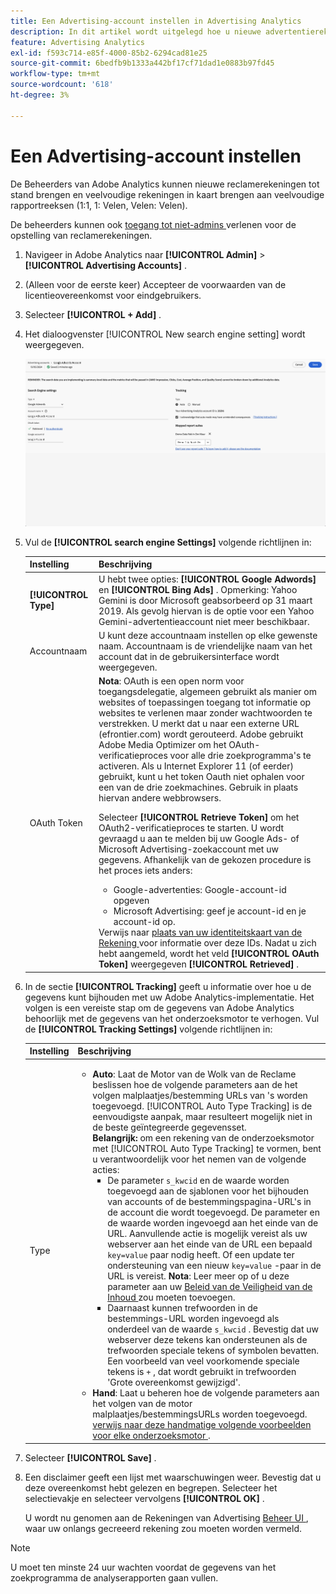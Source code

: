 ```yaml
---
title: Een Advertising-account instellen in Advertising Analytics
description: In dit artikel wordt uitgelegd hoe u nieuwe advertentierekeningen maakt en meerdere accounts toewijst aan meerdere rapportensuites.
feature: Advertising Analytics
exl-id: f593c714-e85f-4000-85b2-6294cad81e25
source-git-commit: 6bedfb9b1333a442bf17cf71dad1e0883b97fd45
workflow-type: tm+mt
source-wordcount: '618'
ht-degree: 3%

---
```


# Een Advertising-account instellen

De Beheerders van Adobe Analytics kunnen nieuwe reclamerekeningen tot stand brengen en veelvoudige rekeningen in kaart brengen aan veelvoudige rapportreeksen (1:1, 1: Velen, Velen: Velen).

De beheerders kunnen ook [ toegang tot niet-admins ](/help/integrate/c-advertising-analytics/overview.md#section_FCC58EB635954A32990D4E67B52B4369) verlenen voor de opstelling van reclamerekeningen.

<!--
![](assets/aa_accounts.png)
-->

1. Navigeer in Adobe Analytics naar **[!UICONTROL Admin]** > **[!UICONTROL Advertising Accounts]** .
1. (Alleen voor de eerste keer) Accepteer de voorwaarden van de licentieovereenkomst voor eindgebruikers.
1. Selecteer **[!UICONTROL + Add]** .
1. Het dialoogvenster [!UICONTROL New search engine setting] wordt weergegeven.

   ![](assets/aa-new-se-account.png)

1. Vul de **[!UICONTROL search engine Settings]** volgende richtlijnen in:

   | Instelling | Beschrijving |
   | --- | --- |
   | **[!UICONTROL Type]** | U hebt twee opties: **[!UICONTROL Google Adwords]** en **[!UICONTROL Bing Ads]** . Opmerking: Yahoo Gemini is door Microsoft geabsorbeerd op 31 maart 2019. Als gevolg hiervan is de optie voor een Yahoo Gemini-advertentieaccount niet meer beschikbaar. |
   | Accountnaam | U kunt deze accountnaam instellen op elke gewenste naam.  Accountnaam is de vriendelijke naam van het account dat in de gebruikersinterface wordt weergegeven. |
   | OAuth Token | **Nota**: OAuth is een open norm voor toegangsdelegatie, algemeen gebruikt als manier om websites of toepassingen toegang tot informatie op websites te verlenen maar zonder wachtwoorden te verstrekken. U merkt dat u naar een externe URL (efrontier.com) wordt gerouteerd. Adobe gebruikt Adobe Media Optimizer om het OAuth-verificatieproces voor alle drie zoekprogramma&#39;s te activeren. Als u Internet Explorer 11 (of eerder) gebruikt, kunt u het token Oauth niet ophalen voor een van de drie zoekmachines. Gebruik in plaats hiervan andere webbrowsers.<p>Selecteer **[!UICONTROL Retrieve Token]** om het OAuth2-verificatieproces te starten. U wordt gevraagd u aan te melden bij uw Google Ads- of Microsoft Advertising-zoekaccount met uw gegevens. Afhankelijk van de gekozen procedure is het proces iets anders: <ul><li>Google-advertenties: Google-account-id opgeven</li><li>Microsoft Advertising: geef je account-id en je account-id op.</li></ul>Verwijs naar [ plaats van uw identiteitskaart van de Rekening ](aa-locate-account-id.md) voor informatie over deze IDs. Nadat u zich hebt aangemeld, wordt het veld **[!UICONTROL OAuth Token]** weergegeven **[!UICONTROL Retrieved]** . |

1. In de sectie **[!UICONTROL Tracking]** geeft u informatie over hoe u de gegevens kunt bijhouden met uw Adobe Analytics-implementatie. Het volgen is een vereiste stap om de gegevens van Adobe Analytics behoorlijk met de gegevens van het onderzoeksmotor te verhogen.
Vul de **[!UICONTROL Tracking Settings]** volgende richtlijnen in:

   | Instelling | Beschrijving |
   | --- | --- |
   | Type | <ul><li>**Auto**: Laat de Motor van de Wolk van de Reclame beslissen hoe de volgende parameters aan de het volgen malplaatjes/bestemming URLs van &#39;s worden toegevoegd. [!UICONTROL Auto Type Tracking] is de eenvoudigste aanpak, maar resulteert mogelijk niet in de beste geïntegreerde gegevensset.<br>**Belangrijk:** om een rekening van de onderzoeksmotor met [!UICONTROL Auto Type Tracking] te vormen, bent u verantwoordelijk voor het nemen van de volgende acties:<ul><li>De parameter `s_kwcid` en de waarde worden toegevoegd aan de sjablonen voor het bijhouden van accounts of de bestemmingspagina-URL&#39;s in de account die wordt toegevoegd. De parameter en de waarde worden ingevoegd aan het einde van de URL. Aanvullende actie is mogelijk vereist als uw webserver aan het einde van de URL een bepaald `key=value` paar nodig heeft. Of een update ter ondersteuning van een nieuw `key=value` -paar in de URL is vereist. **Nota**: Leer meer op of u deze parameter aan uw [ Beleid van de Veiligheid van de Inhoud ](https://experienceleague.adobe.com/nl/docs/id-service/using/reference/csp) zou moeten toevoegen.</li><li>Daarnaast kunnen trefwoorden in de bestemmings-URL worden ingevoegd als onderdeel van de waarde `s_kwcid` . Bevestig dat uw webserver deze tekens kan ondersteunen als de trefwoorden speciale tekens of symbolen bevatten. Een voorbeeld van veel voorkomende speciale tekens is `+` , dat wordt gebruikt in trefwoorden &#39;Grote overeenkomst gewijzigd&#39;.</li></ul></li><li>**Hand**: Laat u beheren hoe de volgende parameters aan het volgen van de motor malplaatjes/bestemmingsURLs worden toegevoegd. [ verwijs naar deze handmatige volgende voorbeelden voor elke onderzoeksmotor ](/help/integrate/c-advertising-analytics/c-adanalytics-workflow/aa-manual-vs-automatic-tracking.md).</li></ul> |

1. Selecteer **[!UICONTROL Save]** .
1. Een disclaimer geeft een lijst met waarschuwingen weer. Bevestig dat u deze overeenkomst hebt gelezen en begrepen. Selecteer het selectievakje en selecteer vervolgens **[!UICONTROL OK]** .

   U wordt nu genomen aan de Rekeningen van Advertising [ Beheer UI ](/help/integrate/c-advertising-analytics/c-adanalytics-workflow/aa-manage-ad-accounts.md), waar uw onlangs gecreeerd rekening zou moeten worden vermeld.

>[!NOTE]
>
>U moet ten minste 24 uur wachten voordat de gegevens van het zoekprogramma de analyserapporten gaan vullen.
